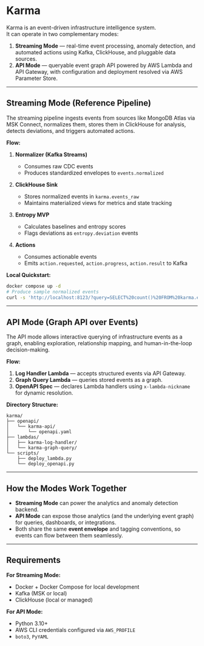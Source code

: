 # Karma

Karma is an event-driven infrastructure intelligence system.  
It can operate in two complementary modes:

1. **Streaming Mode** — real-time event processing, anomaly detection, and automated actions using Kafka, ClickHouse, and pluggable data sources.  
2. **API Mode** — queryable event graph API powered by AWS Lambda and API Gateway, with configuration and deployment resolved via AWS Parameter Store.

---

## Streaming Mode (Reference Pipeline)

The streaming pipeline ingests events from sources like MongoDB Atlas via MSK Connect, normalizes them, stores them in ClickHouse for analysis, detects deviations, and triggers automated actions.

**Flow:**
1. **Normalizer (Kafka Streams)**  
   - Consumes raw CDC events  
   - Produces standardized envelopes to `events.normalized`

2. **ClickHouse Sink**  
   - Stores normalized events in `karma.events_raw`  
   - Maintains materialized views for metrics and state tracking

3. **Entropy MVP**  
   - Calculates baselines and entropy scores  
   - Flags deviations as `entropy.deviation` events

4. **Actions**  
   - Consumes actionable events  
   - Emits `action.requested`, `action.progress`, `action.result` to Kafka

**Local Quickstart:**
```bash
docker compose up -d
# Produce sample normalized events
curl -s 'http://localhost:8123/?query=SELECT%20count()%20FROM%20karma.events_raw'
```

---

## API Mode (Graph API over Events)

The API mode allows interactive querying of infrastructure events as a graph, enabling exploration, relationship mapping, and human-in-the-loop decision-making.

**Flow:**
1. **Log Handler Lambda** — accepts structured events via API Gateway.  
2. **Graph Query Lambda** — queries stored events as a graph.  
3. **OpenAPI Spec** — declares Lambda handlers using `x-lambda-nickname` for dynamic resolution.

**Directory Structure:**
```
karma/
├── openapi/
│   └── karma-api/
│       └── openapi.yaml
├── lambdas/
│   ├── karma-log-handler/
│   └── karma-graph-query/
└── scripts/
    ├── deploy_lambda.py
    └── deploy_openapi.py
```

---

## How the Modes Work Together

- **Streaming Mode** can power the analytics and anomaly detection backend.  
- **API Mode** can expose those analytics (and the underlying event graph) for queries, dashboards, or integrations.  
- Both share the same **event envelope** and tagging conventions, so events can flow between them seamlessly.

---

## Requirements

**For Streaming Mode:**
- Docker + Docker Compose for local development  
- Kafka (MSK or local)  
- ClickHouse (local or managed)

**For API Mode:**
- Python 3.10+  
- AWS CLI credentials configured via `AWS_PROFILE`  
- `boto3`, `PyYAML`
